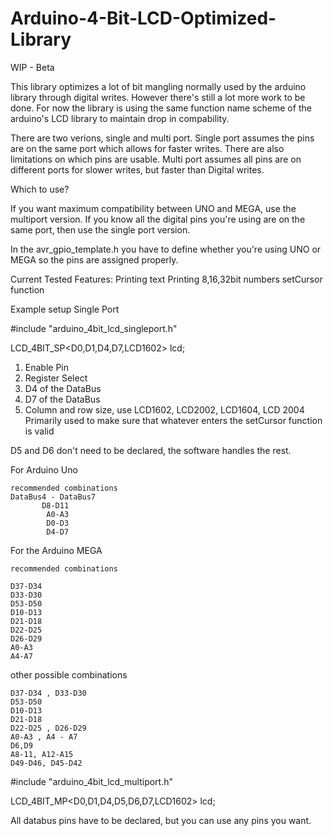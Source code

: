 # Arduino-4-Bit-LCD-Optimized-Library

WIP - Beta

This library optimizes a lot of bit mangling normally used by the arduino library through digital writes. 
However there's still a lot more work to be done. For now the library is using the same function name
scheme of the arduino's LCD library to maintain drop in compability.

There are two verions, single and multi port.
Single port assumes the pins are on the same port which allows for faster writes. There are also limitations on which pins are usable.
Multi port assumes all pins are on different ports for slower writes, but faster than Digital writes.

Which to use?

If you want maximum compatibility between UNO and MEGA, use the multiport version.
If you know all the digital pins you're using are on the same port, then use the single port version.

In the avr_gpio_template.h you have to define whether you're using UNO or MEGA so the pins are assigned properly.

Current Tested Features:
  Printing text 
  Printing 8,16,32bit numbers
  setCursor function

Example setup Single Port

#include "arduino_4bit_lcd_singleport.h"

LCD_4BIT_SP<D0,D1,D4,D7,LCD1602> lcd;

1) Enable Pin
2) Register Select
3) D4 of the DataBus
4) D7 of the DataBus
5) Column and row size, use LCD1602, LCD2002, LCD1604, LCD 2004
   Primarily used to make sure that whatever enters the setCursor function is valid


D5 and D6 don't need to be declared, the software handles the rest.

For Arduino Uno

    recommended combinations   
    DataBus4 - DataBus7  
           D8-D11
            A0-A3
            D0-D3
            D4-D7   
       
For the Arduino MEGA

	recommended combinations
		
	D37-D34
	D33-D30
	D53-D50
	D10-D13
	D21-D18
	D22-D25
	D26-D29
	A0-A3
	A4-A7  
		
  other possible combinations
  
	D37-D34 , D33-D30
	D53-D50
	D10-D13
	D21-D18
	D22-D25 , D26-D29
	A0-A3 , A4 - A7
	D6,D9
	A8-11, A12-A15
	D49-D46, D45-D42
	

#include "arduino_4bit_lcd_multiport.h"

LCD_4BIT_MP<D0,D1,D4,D5,D6,D7,LCD1602> lcd;

All databus pins have to be declared, but you can use any pins you want.


